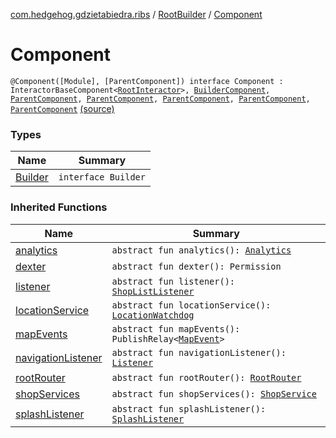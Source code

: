 [com.hedgehog.gdzietabiedra.ribs](../../index.md) / [RootBuilder](../index.md) / [Component](./index.md)

# Component

`@Component([Module], [ParentComponent]) interface Component : InteractorBaseComponent<`[`RootInteractor`](../../-root-interactor/index.md)`>, `[`BuilderComponent`](../-builder-component/index.md)`, `[`ParentComponent`](../../../com.hedgehog.gdzietabiedra.ribs.bottomnav/-bottom-nav-builder/-parent-component/index.md)`, `[`ParentComponent`](../../../com.hedgehog.gdzietabiedra.ribs.bottomnav.shopslist/-shops-list-builder/-parent-component/index.md)`, `[`ParentComponent`](../../../com.hedgehog.gdzietabiedra.ribs.bottomnav.map/-map-builder/-parent-component/index.md)`, `[`ParentComponent`](../../../com.hedgehog.gdzietabiedra.ribs.bottomnav.settings/-settings-builder/-parent-component/index.md)`, `[`ParentComponent`](../../../com.hedgehog.gdzietabiedra.ribs.splash/-splash-builder/-parent-component/index.md) [(source)](https://github.com/asvid/GdzieTaBiedra/tree/master/app/src/main/java/com/hedgehog/gdzietabiedra/ribs/RootBuilder.kt#L153)

### Types

| Name | Summary |
|---|---|
| [Builder](-builder/index.md) | `interface Builder` |

### Inherited Functions

| Name | Summary |
|---|---|
| [analytics](../../../com.hedgehog.gdzietabiedra.ribs.bottomnav.shopslist/-shops-list-builder/-parent-component/analytics.md) | `abstract fun analytics(): `[`Analytics`](../../../com.hedgehog.gdzietabiedra.utils.analytics/-analytics/index.md) |
| [dexter](../../../com.hedgehog.gdzietabiedra.ribs.splash/-splash-builder/-parent-component/dexter.md) | `abstract fun dexter(): Permission` |
| [listener](../../../com.hedgehog.gdzietabiedra.ribs.bottomnav.shopslist/-shops-list-builder/-parent-component/listener.md) | `abstract fun listener(): `[`ShopListListener`](../../../com.hedgehog.gdzietabiedra.ribs.bottomnav.shopslist/-shop-list-listener/index.md) |
| [locationService](../../../com.hedgehog.gdzietabiedra.ribs.bottomnav.shopslist/-shops-list-builder/-parent-component/location-service.md) | `abstract fun locationService(): `[`LocationWatchdog`](../../../com.hedgehog.gdzietabiedra.appservice/-location-watchdog/index.md) |
| [mapEvents](../../../com.hedgehog.gdzietabiedra.ribs.bottomnav.map/-map-builder/-parent-component/map-events.md) | `abstract fun mapEvents(): PublishRelay<`[`MapEvent`](../../../com.hedgehog.gdzietabiedra.ribs.bottomnav.map/-map-event/index.md)`>` |
| [navigationListener](../../../com.hedgehog.gdzietabiedra.ribs.bottomnav/-bottom-nav-builder/-parent-component/navigation-listener.md) | `abstract fun navigationListener(): `[`Listener`](../../../com.hedgehog.gdzietabiedra.ribs.bottomnav/-bottom-nav-interactor/-listener/index.md) |
| [rootRouter](../-builder-component/root-router.md) | `abstract fun rootRouter(): `[`RootRouter`](../../-root-router/index.md) |
| [shopServices](../../../com.hedgehog.gdzietabiedra.ribs.bottomnav.shopslist/-shops-list-builder/-parent-component/shop-services.md) | `abstract fun shopServices(): `[`ShopService`](../../../com.hedgehog.gdzietabiedra.appservice/-shop-service/index.md) |
| [splashListener](../../../com.hedgehog.gdzietabiedra.ribs.splash/-splash-builder/-parent-component/splash-listener.md) | `abstract fun splashListener(): `[`SplashListener`](../../../com.hedgehog.gdzietabiedra.ribs.splash/-splash-listener/index.md) |
